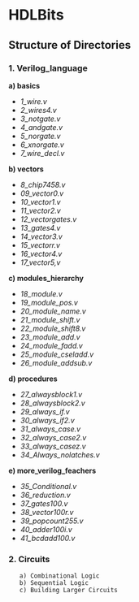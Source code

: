 # HDLBits

## Structure of Directories
### 1. Verilog_language <br />
  **a) basics** <br />
  - *1_wire.v* <br />
  - *2_wires4.v* <br />
  - *3_notgate.v* <br />
  - *4_andgate.v* <br />
  - *5_norgate.v* <br />
  - *6_xnorgate.v* <br />
  - *7_wire_decl.v* <br />
     
  **b) vectors** <br />
  - *8_chip7458.v* <br />
  - *09_vector0.v* <br />
  - *10_vector1.v* <br />
  - *11_vector2.v* <br />
  - *12_vectorgates.v* <br />
  - *13_gates4.v* <br />
  - *14_vector3.v* <br />
  - *15_vectorr.v* <br />
  - *16_vector4.v* <br />
  - *17_vector5,v* <br />
       
  **c) modules_hierarchy** <br />
  - *18_module.v* <br />
  - *19_module_pos.v*  <br />
  - *20_module_name.v*  <br />
  - *21_module_shift.v*  <br />
  - *22_module_shift8.v*  <br />
  - *23_module_add.v*  <br />
  - *24_module_fadd.v*  <br />
  - *25_module_cseladd.v*  <br />
  - *26_module_addsub.v*  <br />

  **d) procedures** <br />
  - *27_alwaysblock1.v* <br />
  - *28_alwaysblock2.v* <br />
  - *29_always_if.v* <br />
  - *30_always_if2.v* <br />
  - *31_always_case.v* <br />
  - *32_always_case2.v* <br />
  - *33_always_casez.v* <br />
  - *34_Always_nolatches.v* <br />
  
  **e) more_verilog_feachers** <br />
  - *35_Conditional.v* <br />
  - *36_reduction.v* <br />
  - *37_gates100.v* <br />
  - *38_vector100r.v* <br />
  - *39_popcount255.v* <br />
  - *40_adder100i.v* <br />
  - *41_bcdadd100.v* <br />

### 2. Circuits
       a) Combinational Logic
       b) Sequential Logic
       c) Building Larger Circuits
